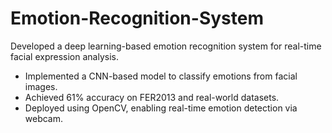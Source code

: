 # Emotion-Recognition-System
Developed a deep learning-based emotion recognition system for real-time facial expression analysis.
- Implemented a CNN-based model to classify emotions from facial images.
- Achieved 61% accuracy on FER2013 and real-world datasets.
- Deployed using OpenCV, enabling real-time emotion detection via webcam.
